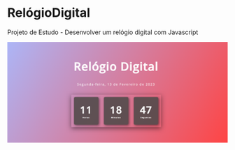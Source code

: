 # RelógioDigital

Projeto de Estudo -  Desenvolver um relógio digital com Javascript

<img src="./relogiojs.PNG" alt="Relogio">
